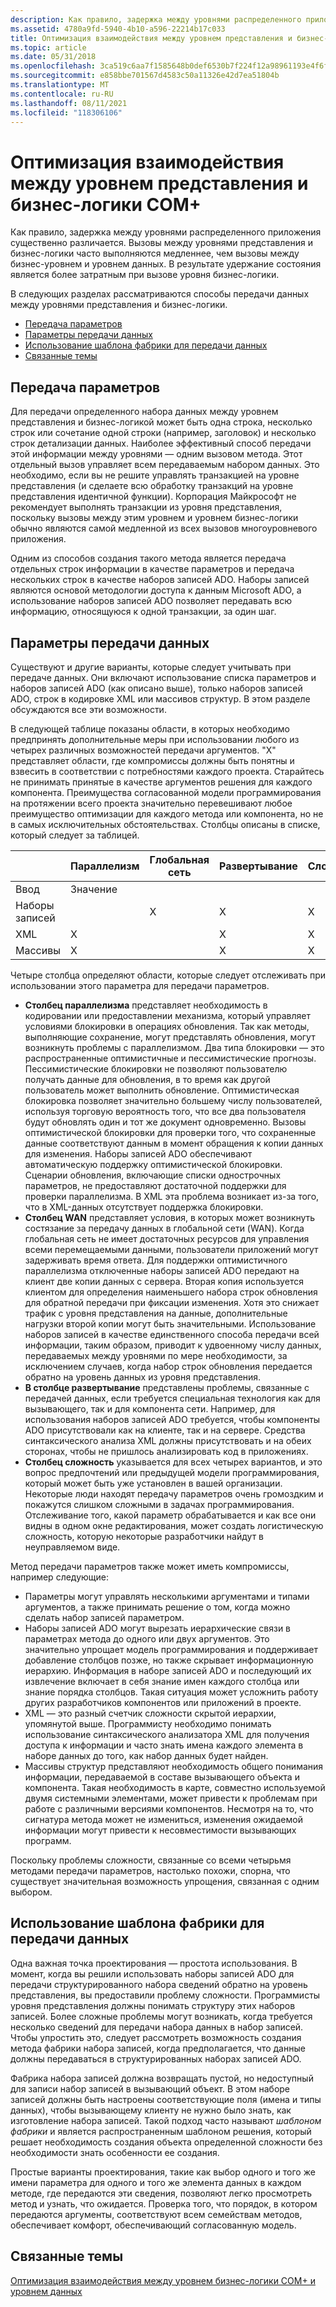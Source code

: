 ```yaml
---
description: Как правило, задержка между уровнями распределенного приложения существенно различается.
ms.assetid: 4780a9fd-5940-4b10-a596-22214b17c033
title: Оптимизация взаимодействия между уровнем представления и бизнес-логики COM+
ms.topic: article
ms.date: 05/31/2018
ms.openlocfilehash: 3ca519c6aa7f1585648b0def6530b7f224f12a98961193e4f6f7cc490a747b09
ms.sourcegitcommit: e858bbe701567d4583c50a11326e42d7ea51804b
ms.translationtype: MT
ms.contentlocale: ru-RU
ms.lasthandoff: 08/11/2021
ms.locfileid: "118306106"
---
```

# <a name="optimizing-interactions-between-the-com-business-logic-tier-and-the-presentation-tier"></a>Оптимизация взаимодействия между уровнем представления и бизнес-логики COM+

Как правило, задержка между уровнями распределенного приложения существенно различается. Вызовы между уровнями представления и бизнес-логики часто выполняются медленнее, чем вызовы между бизнес-уровнем и уровнем данных. В результате удержание состояния является более затратным при вызове уровня бизнес-логики.

В следующих разделах рассматриваются способы передачи данных между уровнями представления и бизнес-логики.

-   [Передача параметров](#passing-parameters)
-   [Параметры передачи данных](#data-passing-options)
-   [Использование шаблона фабрики для передачи данных](#using-a-factory-pattern-to-pass-data)
-   [Связанные темы](#related-topics)

## <a name="passing-parameters"></a>Передача параметров

Для передачи определенного набора данных между уровнем представления и бизнес-логикой может быть одна строка, несколько строк или сочетание одной строки (например, заголовок) и несколько строк детализации данных. Наиболее эффективный способ передачи этой информации между уровнями — одним вызовом метода. Этот отдельный вызов управляет всем передаваемым набором данных. Это необходимо, если вы не решите управлять транзакцией на уровне представления (и сделаете всю обработку транзакций на уровне представления идентичной функции). Корпорация Майкрософт не рекомендует выполнять транзакции из уровня представления, поскольку вызовы между этим уровнем и уровнем бизнес-логики обычно являются самой медленной из всех вызовов многоуровневого приложения.

Одним из способов создания такого метода является передача отдельных строк информации в качестве параметров и передача нескольких строк в качестве наборов записей ADO. Наборы записей являются основой методологии доступа к данным Microsoft ADO, а использование наборов записей ADO позволяет передавать всю информацию, относящуюся к одной транзакции, за один шаг.

## <a name="data-passing-options"></a>Параметры передачи данных

Существуют и другие варианты, которые следует учитывать при передаче данных. Они включают использование списка параметров и наборов записей ADO (как описано выше), только наборов записей ADO, строк в кодировке XML или массивов структур. В этом разделе обсуждаются все эти возможности.

В следующей таблице показаны области, в которых необходимо предпринять дополнительные меры при использовании любого из четырех различных возможностей передачи аргументов. "X" представляет области, где компромиссы должны быть понятны и взвесить в соответствии с потребностями каждого проекта. Старайтесь не принимать принятые в качестве аргументов решения для каждого компонента. Преимущества согласованной модели программирования на протяжении всего проекта значительно перевешивают любое преимущество оптимизации для каждого метода или компонента, но не в самых исключительных обстоятельствах. Столбцы описаны в списке, который следует за таблицей.



|     &nbsp;                  | Параллелизм  | Глобальная сеть          | Развертывание   | Сложность   |
|-----------------------|--------------|--------------|--------------|--------------|
| Ввод | Значение |
| Наборы записей<br/> |              | X<br/> | X<br/> | X<br/> |
| XML<br/>        | X<br/> |              | X<br/> | X<br/> |
| Массивы<br/>     | X<br/> |              | X<br/> | X<br/> |



 

Четыре столбца определяют области, которые следует отслеживать при использовании этого параметра для передачи параметров.

-   **Столбец параллелизма** представляет необходимость в кодировании или предоставлении механизма, который управляет условиями блокировки в операциях обновления. Так как методы, выполняющие сохранение, могут представлять обновления, могут возникнуть проблемы с параллелизмом. Два типа блокировки — это распространенные оптимистичные и пессимистические прогнозы. Пессимистические блокировки не позволяют пользователю получать данные для обновления, в то время как другой пользователь может выполнить обновление. Оптимистическая блокировка позволяет значительно большему числу пользователей, используя торговую вероятность того, что все два пользователя будут обновлять один и тот же документ одновременно. Вызовы оптимистической блокировки для проверки того, что сохраненные данные соответствуют данным в момент обращения к копии данных для изменения. Наборы записей ADO обеспечивают автоматическую поддержку оптимистической блокировки. Сценарии обновления, включающие списки однострочных параметров, не предоставляют достаточной поддержки для проверки параллелизма. В XML эта проблема возникает из-за того, что в XML-данных отсутствует поддержка блокировки.
-   **Столбец WAN** представляет условия, в которых может возникнуть состязание за передачу данных в глобальной сети (WAN). Когда глобальная сеть не имеет достаточных ресурсов для управления всеми перемещаемыми данными, пользователи приложений могут задерживать время ответа. Для поддержки оптимистичного параллелизма отключенные наборы записей ADO передают на клиент две копии данных с сервера. Вторая копия используется клиентом для определения наименьшего набора строк обновления для обратной передачи при фиксации изменения. Хотя это снижает трафик с уровня представления на данные, дополнительные нагрузки второй копии могут быть значительными. Использование наборов записей в качестве единственного способа передачи всей информации, таким образом, приводит к удвоенному числу данных, передаваемых между уровнями по мере необходимости, за исключением случаев, когда набор строк обновления передается обратно на уровень данных из уровня представления.
-   **В столбце развертывание** представлены проблемы, связанные с передачей данных, если требуется специальная технология как для вызывающего, так и для компонента сети. Например, для использования наборов записей ADO требуется, чтобы компоненты ADO присутствовали как на клиенте, так и на сервере. Средства синтаксического анализа XML должны присутствовать и на обеих сторонах, чтобы не пришлось анализировать код в приложениях.
-   **Столбец сложность** указывается для всех четырех вариантов, и это вопрос предпочтений или предыдущей модели программирования, который может быть уже установлен в вашей организации. Некоторые люди находят передачу параметров очень громоздким и покажутся слишком сложными в задачах программирования. Отслеживание того, какой параметр обрабатывается и как все они видны в одном окне редактирования, может создать логистическую сложность, которую некоторые разработчики найдут в неуправляемом виде.

Метод передачи параметров также может иметь компромиссы, например следующие:

-   Параметры могут управлять несколькими аргументами и типами аргументов, а также принимать решение о том, когда можно сделать набор записей параметром.
-   Наборы записей ADO могут вырезать иерархические связи в параметрах метода до одного или двух аргументов. Это значительно упрощает модель программирования и поддерживает добавление столбцов позже, но также скрывает информационную иерархию. Информация в наборе записей ADO и последующий их извлечение включает в себя знание имен каждого столбца или знание порядка столбцов. Такая ситуация может усложнить работу других разработчиков компонентов или приложений в проекте.
-   XML — это разный счетчик сложности скрытой иерархии, упомянутой выше. Программисту необходимо понимать использование синтаксического анализатора XML для получения доступа к информации и часто знать имена каждого элемента в наборе данных до того, как набор данных будет найден.
-   Массивы структур представляют необходимость общего понимания информации, передаваемой в составе вызывающего объекта и компонента. Такая необходимость в карте, совместно используемой двумя системными элементами, может привести к проблемам при работе с различными версиями компонентов. Несмотря на то, что сигнатура метода может не измениться, изменения ожидаемой информации могут привести к несовместимости вызывающих программ.

Поскольку проблемы сложности, связанные со всеми четырьмя методами передачи параметров, настолько похожи, спорна, что существует значительная возможность упрощения, связанная с одним выбором.

## <a name="using-a-factory-pattern-to-pass-data"></a>Использование шаблона фабрики для передачи данных

Одна важная точка проектирования — простота использования. В момент, когда вы решили использовать наборы записей ADO для передачи структурированного набора сведений обратно на уровень представления, вы предоставили проблему сложности. Программисты уровня представления должны понимать структуру этих наборов записей. Более сложные проблемы могут возникать, когда требуется несколько сведений для передачи набора данных в набор записей. Чтобы упростить это, следует рассмотреть возможность создания метода фабрики набора записей, когда предполагается, что данные должны передаваться в структурированных наборах записей ADO.

Фабрика набора записей должна возвращать пустой, но недоступный для записи набор записей в вызывающий объект. В этом наборе записей должны быть настроены соответствующие поля (имена и типы данных), чтобы вызывающему клиенту не нужно было знать, как изготовление набора записей. Такой подход часто называют *шаблоном фабрики* и является распространенным шаблоном решения, который решает необходимость создания объекта определенной сложности без необходимости знать особенности ее создания.

Простые варианты проектирования, такие как выбор одного и того же имени параметра для одного и того же элемента данных в каждом методе, где передаются эти сведения, позволяют легко просмотреть метод и узнать, что ожидается. Проверка того, что порядок, в котором передаются аргументы, соответствуют всем семействам методов, обеспечивает комфорт, обеспечивающий согласованную модель.

## <a name="related-topics"></a>Связанные темы

<dl> <dt>

[Оптимизация взаимодействия между уровнем бизнес-логики COM+ и уровнем данных](optimizing-interactions-between-the-com--business-logic-tier-and-the-data-tier.md)
</dt> </dl>

 

 




